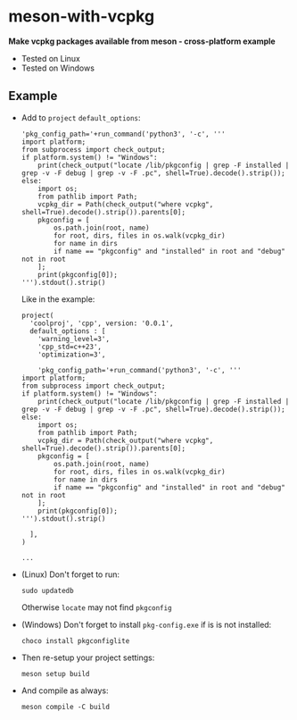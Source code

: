 # meson-with-vcpkg
**Make vcpkg packages available from meson - cross-platform example**
- Tested on Linux
- Tested on Windows

## Example
- Add to `project` `default_options`:
  ```meson
  'pkg_config_path='+run_command('python3', '-c', '''
  import platform;
  from subprocess import check_output;
  if platform.system() != "Windows":
      print(check_output("locate /lib/pkgconfig | grep -F installed | grep -v -F debug | grep -v -F .pc", shell=True).decode().strip());
  else:
      import os;
      from pathlib import Path;
      vcpkg_dir = Path(check_output("where vcpkg", shell=True).decode().strip()).parents[0];
      pkgconfig = [
          os.path.join(root, name)
          for root, dirs, files in os.walk(vcpkg_dir)
          for name in dirs 
          if name == "pkgconfig" and "installed" in root and "debug" not in root
      ];
      print(pkgconfig[0]);
  ''').stdout().strip()
  ```
  Like in the example:
  ```meson
  project(
    'coolproj', 'cpp', version: '0.0.1', 
    default_options : [
      'warning_level=3', 
      'cpp_std=c++23', 
      'optimization=3',
      
      'pkg_config_path='+run_command('python3', '-c', '''
  import platform;
  from subprocess import check_output;
  if platform.system() != "Windows":
      print(check_output("locate /lib/pkgconfig | grep -F installed | grep -v -F debug | grep -v -F .pc", shell=True).decode().strip());
  else:
      import os;
      from pathlib import Path;
      vcpkg_dir = Path(check_output("where vcpkg", shell=True).decode().strip()).parents[0];
      pkgconfig = [
          os.path.join(root, name)
          for root, dirs, files in os.walk(vcpkg_dir)
          for name in dirs 
          if name == "pkgconfig" and "installed" in root and "debug" not in root
      ];
      print(pkgconfig[0]);
  ''').stdout().strip()
  
    ],
  )
  
  ...
  ```
- (Linux) Don't forget to run:
  
  ```
  sudo updatedb
   ```
  Otherwise `locate` may not find `pkgconfig`
  
- (Windows) Don't forget to install `pkg-config.exe` if is is not installed:
  
  ```
  choco install pkgconfiglite
  ```
  
- Then re-setup your project settings:
  
  ```
  meson setup build
  ```
- And compile as always:
  
  ```
  meson compile -C build
  ```

